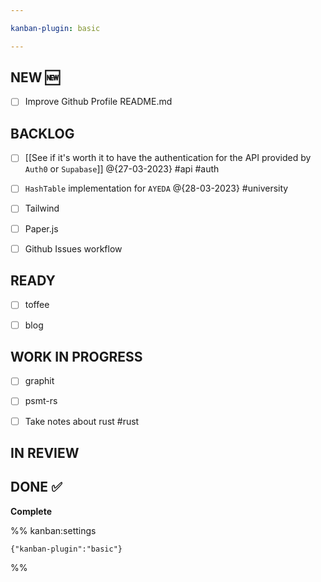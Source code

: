 ```yaml
---

kanban-plugin: basic

---
```


## NEW :new:

- [ ] Improve Github Profile README.md


## BACKLOG

- [ ] [[See if it's worth it to have the authentication for the API provided by `Auth0` or  `Supabase`]] @{27-03-2023} #api #auth
- [ ] `HashTable` implementation for `AYEDA`  @{28-03-2023} #university
- [ ] Tailwind
- [ ] Paper.js
- [ ] Github Issues workflow


## READY

- [ ] toffee
- [ ] blog


## WORK IN PROGRESS

- [ ] graphit
- [ ] psmt-rs
- [ ] Take notes about rust #rust


## IN REVIEW



## DONE :white_check_mark:

**Complete**




%% kanban:settings
```
{"kanban-plugin":"basic"}
```
%%